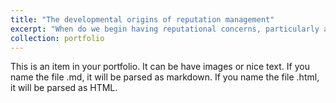 ```yaml
---
title: "The developmental origins of reputation management"
excerpt: "When do we begin having reputational concerns, particularly around wanting others to think we are 'smart'? How do such concerns influence our behavior? And how might our perceptions of what others believe about 'smartness' (for example, whether others think someone can get smarter by working hard) shape our reputation management strategies?<br/><img src='/images/reputation_icon.png'>"
collection: portfolio
---
```


This is an item in your portfolio. It can be have images or nice text. If you name the file .md, it will be parsed as markdown. If you name the file .html, it will be parsed as HTML.
